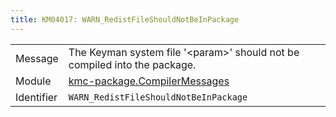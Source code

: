 ```yaml
---
title: KM04017: WARN_RedistFileShouldNotBeInPackage
---
```


|            |           |
|------------|---------- |
| Message    | The Keyman system file '&lt;param&gt;' should not be compiled into the package\. |
| Module     | [kmc-package.CompilerMessages](kmc-package.compilermessages) |
| Identifier | `WARN_RedistFileShouldNotBeInPackage` |


